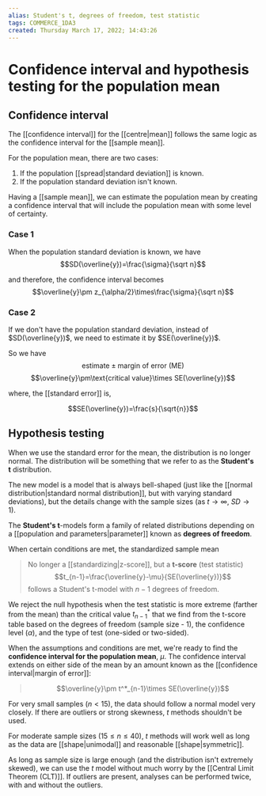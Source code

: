 ```yaml
---
alias: Student's t, degrees of freedom, test statistic
tags: COMMERCE_1DA3
created: Thursday March 17, 2022; 14:43:26 
---
```

# Confidence interval and hypothesis testing for the population mean
## Confidence interval
The [[confidence interval]] for the [[centre|mean]] follows the same logic as the confidence interval for the [[sample mean]]. 

For the population mean, there are two cases:
1. If the population [[spread|standard deviation]] is known.
2. If the population standard deviation isn't known.

Having a [[sample mean]], we can estimate the population mean by creating a confidence interval that will include the population mean with some level of certainty. 

### Case 1

When the population standard deviation is known, we have
$$SD(\overline{y})=\frac{\sigma}{\sqrt n}$$

and therefore, the confidence interval becomes
$$\overline{y}\pm z_{\alpha/2}\times\frac{\sigma}{\sqrt n}$$

### Case 2
If we don't have the population standard deviation, instead of $SD(\overline{y})$, we need to estimate it by $SE(\overline{y})$. 

So we have
$$\text{estimate}\pm\text{margin of error (ME)}$$
$$\overline{y}\pm\text{critical value}\times SE(\overline{y})$$

where, the [[standard error]] is,

$$SE(\overline{y})=\frac{s}{\sqrt{n}}$$

## Hypothesis testing

When we use the standard error for the mean, the distribution is no longer normal. The distribution will be something that we refer to as the **Student's t** distribution.

The new model is a model that is always bell-shaped (just like the [[normal distribution|standard normal distribution]], but with varying standard deviations), but the details change with the sample sizes (as $t\rightarrow\infty$, $SD\rightarrow 1$). 

The **Student's t**-models form a family of related distributions depending on a [[population and parameters|parameter]] known as **degrees of freedom**.

When certain conditions are met, the standardized sample mean

> No longer a [[standardizing|z-score]], but a **t-score** (test statistic)
$$t_{n-1}=\frac{\overline{y}-\mu}{SE(\overline{y})}$$
follows a Student's t-model with $n-1$ degrees of freedom. 

We reject the null hypothesis when the test statistic is more extreme (farther from the mean) than the critical value $t^*_{n-1}$ that we find from the t-score table based on the degrees of freedom (sample size - 1), the confidence level ($\alpha$), and the type of test (one-sided or two-sided). 

When the assumptions and conditions are met, we're ready to find the **confidence interval for the population mean**, $\mu$. The confidence interval extends on either side of the mean by an amount known as the [[confidence interval|margin of error]]:

> $$\overline{y}\pm t^*_{n-1}\times SE(\overline{y})$$

For very small samples ($n<15$), the data should follow a normal model very closely. If there are outliers or strong skewness, $t$ methods shouldn't be used.

For moderate sample sizes ($15 \leq n \leq 40$), $t$ methods will work well as long as the data are [[shape|unimodal]] and reasonable [[shape|symmetric]].

As long as sample size is large enough (and the distribution isn't extremely skewed), we can use the $t$ model without much worry by the [[Central Limit Theorem (CLT)]]. If outliers are present, analyses can be performed twice, with and without the outliers. 